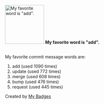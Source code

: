 <img src="https://my-badges.github.io/my-badges/favorite-word.png" alt="My favorite word is &quot;add&quot;." title="My favorite word is &quot;add&quot;." width="128">
<strong>My favorite word is &quot;add&quot;.</strong>
<br><br>

My favorite commit message words are:

1. add (used 1090 times)
2. update (used 772 times)
3. merge (used 608 times)
4. bump (used 476 times)
5. request (used 445 times)


Created by <a href="https://github.com/my-badges/my-badges">My Badges</a>
